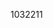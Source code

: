 1032211
<script src="jQuery.js"></script>
  <script>
    $(function(){
      $("#CurrentDiary").load("https://manofpeace1.github.io/manofdiary/diaries/2018.html");
    });
  </script>

<div id="CurrentDiary"></div>
